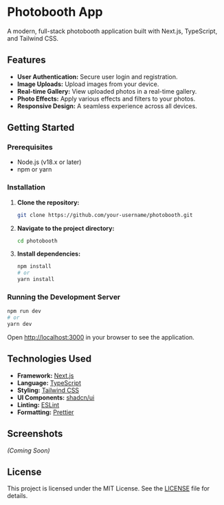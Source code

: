 # Photobooth App

A modern, full-stack photobooth application built with Next.js, TypeScript, and Tailwind CSS.

## Features

- **User Authentication:** Secure user login and registration.
- **Image Uploads:** Upload images from your device.
- **Real-time Gallery:** View uploaded photos in a real-time gallery.
- **Photo Effects:** Apply various effects and filters to your photos.
- **Responsive Design:** A seamless experience across all devices.

## Getting Started

### Prerequisites

- Node.js (v18.x or later)
- npm or yarn

### Installation

1. **Clone the repository:**
   ```bash
   git clone https://github.com/your-username/photobooth.git
   ```
2. **Navigate to the project directory:**
   ```bash
   cd photobooth
   ```
3. **Install dependencies:**
   ```bash
   npm install
   # or
   yarn install
   ```

### Running the Development Server

```bash
npm run dev
# or
yarn dev
```

Open [http://localhost:3000](http://localhost:3000) in your browser to see the application.

## Technologies Used

- **Framework:** [Next.js](https://nextjs.org/)
- **Language:** [TypeScript](https://www.typescriptlang.org/)
- **Styling:** [Tailwind CSS](https://tailwindcss.com/)
- **UI Components:** [shadcn/ui](https://ui.shadcn.com/)
- **Linting:** [ESLint](https://eslint.org/)
- **Formatting:** [Prettier](https://prettier.io/)

## Screenshots

_(Coming Soon)_

## License

This project is licensed under the MIT License. See the [LICENSE](LICENSE) file for details.
